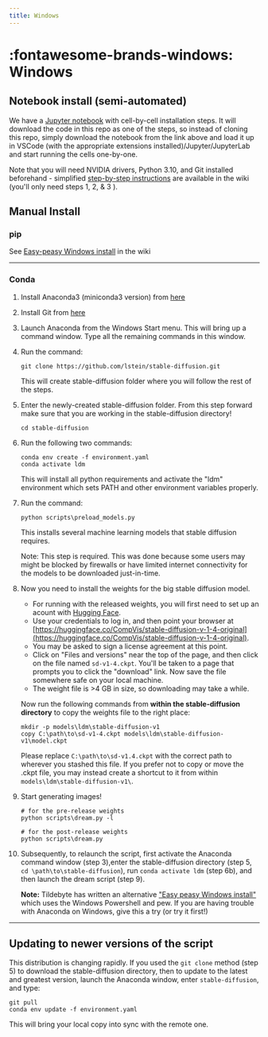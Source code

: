 ```yaml
---
title: Windows
---
```


# :fontawesome-brands-windows: Windows

## **Notebook install (semi-automated)**

We have a
[Jupyter notebook](https://github.com/lstein/stable-diffusion/blob/main/notebooks/Stable-Diffusion-local-Windows.ipynb)
with cell-by-cell installation steps. It will download the code in this repo as
one of the steps, so instead of cloning this repo, simply download the notebook
from the link above and load it up in VSCode (with the appropriate extensions
installed)/Jupyter/JupyterLab and start running the cells one-by-one.

Note that you will need NVIDIA drivers, Python 3.10, and Git installed
beforehand - simplified
[step-by-step instructions](https://github.com/lstein/stable-diffusion/wiki/Easy-peasy-Windows-install)
are available in the wiki (you'll only need steps 1, 2, & 3 ).

## **Manual Install**

### **pip**

See
[Easy-peasy Windows install](https://github.com/lstein/stable-diffusion/wiki/Easy-peasy-Windows-install)
in the wiki

---

### **Conda**

1. Install Anaconda3 (miniconda3 version) from [here](https://docs.anaconda.com/anaconda/install/windows/)

2. Install Git from [here](https://git-scm.com/download/win)

3. Launch Anaconda from the Windows Start menu. This will bring up a command
   window. Type all the remaining commands in this window.

4. Run the command:

    ```batch
    git clone https://github.com/lstein/stable-diffusion.git
    ```

    This will create stable-diffusion folder where you will follow the rest of
    the steps.

5. Enter the newly-created stable-diffusion folder. From this step forward make
   sure that you are working in the stable-diffusion directory!

    ```batch
    cd stable-diffusion
    ```

6. Run the following two commands:

    ```batch
    conda env create -f environment.yaml
    conda activate ldm
    ```

    This will install all python requirements and activate the "ldm" environment
    which sets PATH and other environment variables properly.

7. Run the command:

    ```batch
    python scripts\preload_models.py
    ```

    This installs several machine learning models that stable diffusion requires.

    Note: This step is required. This was done because some users may might be
    blocked by firewalls or have limited internet connectivity for the models to
    be downloaded just-in-time.

8. Now you need to install the weights for the big stable diffusion model.

      - For running with the released weights, you will first need to set up an
        acount with [Hugging Face](https://huggingface.co).
      - Use your credentials to log in, and then point your browser at
        [https://huggingface.co/CompVis/stable-diffusion-v-1-4-original](https://huggingface.co/CompVis/stable-diffusion-v-1-4-original).
      - You may be asked to sign a license agreement at this point.
      - Click on "Files and versions" near the top of the page, and then click on
        the file named `sd-v1-4.ckpt`. You'll be taken to a page that prompts you
        to click the "download" link. Now save the file somewhere safe on your
        local machine.
      - The weight file is >4 GB in size, so downloading may take a while.

      Now run the following commands from **within the stable-diffusion directory**
      to copy the weights file to the right place:

      ```batch
      mkdir -p models\ldm\stable-diffusion-v1
      copy C:\path\to\sd-v1-4.ckpt models\ldm\stable-diffusion-v1\model.ckpt
      ```

    Please replace `C:\path\to\sd-v1.4.ckpt` with the correct path to wherever
    you stashed this file. If you prefer not to copy or move the .ckpt file, you
    may instead create a shortcut to it from within
    `models\ldm\stable-diffusion-v1\`.

9. Start generating images!

    ```batch
    # for the pre-release weights
    python scripts\dream.py -l

    # for the post-release weights
    python scripts\dream.py
    ```

10. Subsequently, to relaunch the script, first activate the Anaconda command
    window (step 3),enter the stable-diffusion directory (step 5,
    `cd \path\to\stable-diffusion`), run `conda activate ldm` (step 6b), and
    then launch the dream script (step 9).

    **Note:** Tildebyte has written an alternative
    ["Easy peasy Windows install"](https://github.com/lstein/stable-diffusion/wiki/Easy-peasy-Windows-install)
    which uses the Windows Powershell and pew. If you are having trouble with
    Anaconda on Windows, give this a try (or try it first!)

---

## Updating to newer versions of the script

This distribution is changing rapidly. If you used the `git clone` method
(step 5) to download the stable-diffusion directory, then to update to the
latest and greatest version, launch the Anaconda window, enter
`stable-diffusion`, and type:

```batch
git pull
conda env update -f environment.yaml
```

This will bring your local copy into sync with the remote one.
